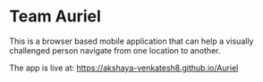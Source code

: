 # Team Auriel

This is a browser based mobile application that can help a visually challenged person navigate from one location to another. 

The app is live at: https://akshaya-venkatesh8.github.io/Auriel


